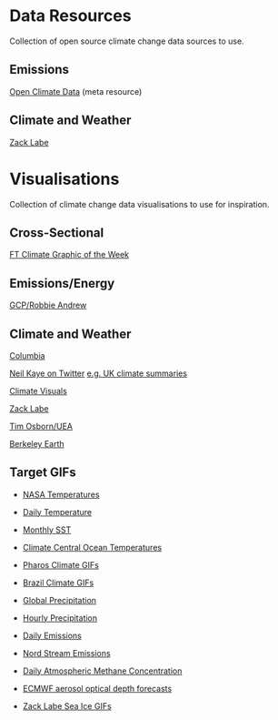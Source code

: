 # Data Resources
Collection of open source climate change data sources to use.

## Emissions

[Open Climate Data](http://openclimatedata.net/) (meta resource)

## Climate and Weather

[Zack Labe](https://zacklabe.com/resources-and-data-references/)

# Visualisations
Collection of climate change data visualisations to use for inspiration.

## Cross-Sectional

[FT Climate Graphic of the Week](https://www.ft.com/climate-capital)

## Emissions/Energy

[GCP/Robbie Andrew](https://robbieandrew.github.io/GCB2021/)

## Climate and Weather

[Columbia](http://www.columbia.edu/~mhs119/)

[Neil Kaye on Twitter](https://mobile.twitter.com/neilrkaye) [e.g. UK climate summaries](https://mobile.twitter.com/neilrkaye/status/1466062436415512583)

[Climate Visuals](https://ed-hawkins.github.io/climate-visuals/)

[Zack Labe](https://zacklabe.com/arctic-sea-ice-figures/)

[Tim Osborn/UEA](https://crudata.uea.ac.uk/~timo/diag/tempdiag.htm)

[Berkeley Earth](http://berkeleyearth.org/data-visualization/)

## Target GIFs 


- [NASA Temperatures](https://earthobservatory.nasa.gov/images/150152/a-july-of-extremes)

- [Daily Temperature](https://twitter.com/neilrkaye/status/1479407670692134917)

- [Monthly SST](https://twitter.com/giswqs/status/1477252204767633408)

- [Climate Central Ocean Temperatures](https://www.climatecentral.org/climate-matters/ocean-warming)


- [Pharos Climate GIFs](https://mangrove-denim-956.notion.site/c0ce8d0de8014b68b7953230f488e41b?v=50b3300261844e2f8a8c19e9a8755e1c)

- [Brazil Climate GIFs](https://twitter.com/dr_xeo/status/1526846826334363648)

- [Global Precipitation](https://twitter.com/Hydrology_IRPI/status/1526212806026076160)

- [Hourly Precipitation](https://twitter.com/FabClimate/status/1522293296713895937)



- [Daily Emissions](https://twitter.com/LiuzhuLiu/status/1456275505905221644)

- [Nord Stream Emissions](https://twitter.com/CEA_Officiel/status/1577692609803390979)



- [Daily Atmospheric Methane Concentration](https://atmosphere.copernicus.eu/new-cams-dataset-reveals-long-term-trends-greenhouse-gases)

- [ECMWF aerosol optical depth forecasts](https://twitter.com/m_parrington/status/1556585667949481984)

- [Zack Labe Sea Ice GIFs](https://zacklabe.com/arctic-sea-ice-volumethickness/)







